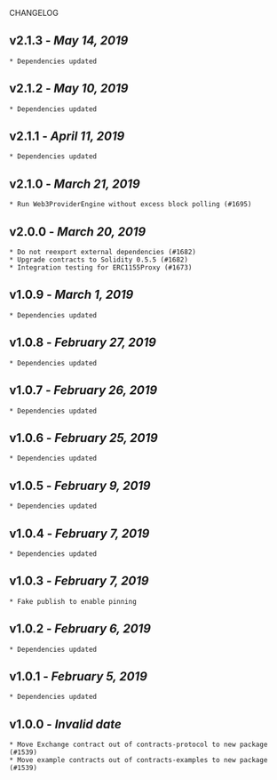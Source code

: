<!--
changelogUtils.file is auto-generated using the monorepo-scripts package. Don't edit directly.
Edit the package's CHANGELOG.json file only.
-->

CHANGELOG

## v2.1.3 - _May 14, 2019_

    * Dependencies updated

## v2.1.2 - _May 10, 2019_

    * Dependencies updated

## v2.1.1 - _April 11, 2019_

    * Dependencies updated

## v2.1.0 - _March 21, 2019_

    * Run Web3ProviderEngine without excess block polling (#1695)

## v2.0.0 - _March 20, 2019_

    * Do not reexport external dependencies (#1682)
    * Upgrade contracts to Solidity 0.5.5 (#1682)
    * Integration testing for ERC1155Proxy (#1673)

## v1.0.9 - _March 1, 2019_

    * Dependencies updated

## v1.0.8 - _February 27, 2019_

    * Dependencies updated

## v1.0.7 - _February 26, 2019_

    * Dependencies updated

## v1.0.6 - _February 25, 2019_

    * Dependencies updated

## v1.0.5 - _February 9, 2019_

    * Dependencies updated

## v1.0.4 - _February 7, 2019_

    * Dependencies updated

## v1.0.3 - _February 7, 2019_

    * Fake publish to enable pinning

## v1.0.2 - _February 6, 2019_

    * Dependencies updated

## v1.0.1 - _February 5, 2019_

    * Dependencies updated

## v1.0.0 - _Invalid date_

    * Move Exchange contract out of contracts-protocol to new package (#1539)
    * Move example contracts out of contracts-examples to new package (#1539)
